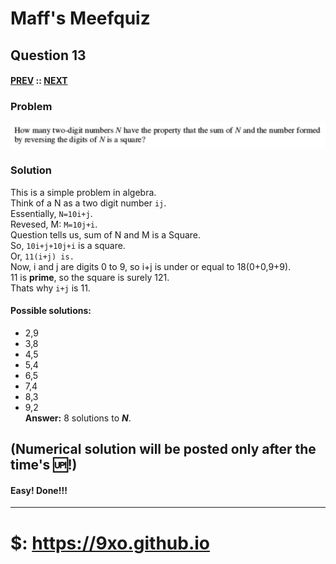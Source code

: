 # Maff's Meefquiz
## Question 13
#### [PREV](q12.md) :: [NEXT](q14.md)
### Problem
![](res/img/q20201008.png)
### Solution
This is a simple problem in algebra.  
Think of a N as a two digit number `ij`.  
Essentially, `N=10i+j`.  
Revesed, M: `M=10j+i`.  
Question tells us, sum of N and M is a Square.  
So, `10i+j+10j+i` is a square.  
Or, `11(i+j) is.`  
Now, i and j are digits 0 to 9, so i+j is under or equal to 18(0+0,9+9).  
11 is **prime**, so the square is surely 121.  
Thats why `i+j` is 11.  
#### Possible solutions:
 - 2,9
 - 3,8
 - 4,5
 - 5,4
 - 6,5
 - 7,4
 - 8,3
 - 9,2  
**Answer:** 8 solutions to ***N***.  
## (Numerical solution will be posted only after the time's :up:!) 
#### Easy! Done!!!
<hr>
<h1> $: <a href="https://9xo.github.io" target="_blank"> https://9xo.github.io </a></h1>
